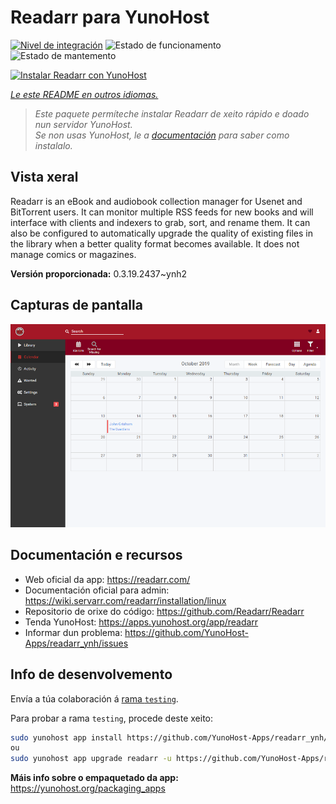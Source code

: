 <!--
NOTA: Este README foi creado automáticamente por <https://github.com/YunoHost/apps/tree/master/tools/readme_generator>
NON debe editarse manualmente.
-->

# Readarr para YunoHost

[![Nivel de integración](https://apps.yunohost.org/badge/integration/readarr)](https://ci-apps.yunohost.org/ci/apps/readarr/)
![Estado de funcionamento](https://apps.yunohost.org/badge/state/readarr)
![Estado de mantemento](https://apps.yunohost.org/badge/maintained/readarr)

[![Instalar Readarr con YunoHost](https://install-app.yunohost.org/install-with-yunohost.svg)](https://install-app.yunohost.org/?app=readarr)

*[Le este README en outros idiomas.](./ALL_README.md)*

> *Este paquete permíteche instalar Readarr de xeito rápido e doado nun servidor YunoHost.*  
> *Se non usas YunoHost, le a [documentación](https://yunohost.org/install) para saber como instalalo.*

## Vista xeral

Readarr is an eBook and audiobook collection manager for Usenet and BitTorrent users. It can monitor multiple RSS feeds for new books and will interface with clients and indexers to grab, sort, and rename them. It can also be configured to automatically upgrade the quality of existing files in the library when a better quality format becomes available. It does not manage comics or magazines.

**Versión proporcionada:** 0.3.19.2437~ynh2

## Capturas de pantalla

![Captura de pantalla de Readarr](./doc/screenshots/calendar.png)

## Documentación e recursos

- Web oficial da app: <https://readarr.com/>
- Documentación oficial para admin: <https://wiki.servarr.com/readarr/installation/linux>
- Repositorio de orixe do código: <https://github.com/Readarr/Readarr>
- Tenda YunoHost: <https://apps.yunohost.org/app/readarr>
- Informar dun problema: <https://github.com/YunoHost-Apps/readarr_ynh/issues>

## Info de desenvolvemento

Envía a túa colaboración á [rama `testing`](https://github.com/YunoHost-Apps/readarr_ynh/tree/testing).

Para probar a rama `testing`, procede deste xeito:

```bash
sudo yunohost app install https://github.com/YunoHost-Apps/readarr_ynh/tree/testing --debug
ou
sudo yunohost app upgrade readarr -u https://github.com/YunoHost-Apps/readarr_ynh/tree/testing --debug
```

**Máis info sobre o empaquetado da app:** <https://yunohost.org/packaging_apps>
